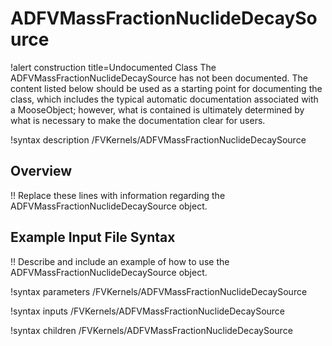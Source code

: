 # ADFVMassFractionNuclideDecaySource

!alert construction title=Undocumented Class
The ADFVMassFractionNuclideDecaySource has not been documented. The content listed below should be used as a starting point for
documenting the class, which includes the typical automatic documentation associated with a
MooseObject; however, what is contained is ultimately determined by what is necessary to make the
documentation clear for users.

!syntax description /FVKernels/ADFVMassFractionNuclideDecaySource

## Overview

!! Replace these lines with information regarding the ADFVMassFractionNuclideDecaySource object.

## Example Input File Syntax

!! Describe and include an example of how to use the ADFVMassFractionNuclideDecaySource object.

!syntax parameters /FVKernels/ADFVMassFractionNuclideDecaySource

!syntax inputs /FVKernels/ADFVMassFractionNuclideDecaySource

!syntax children /FVKernels/ADFVMassFractionNuclideDecaySource
